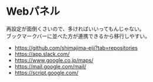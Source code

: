 # Webパネル
再設定が面倒くさいので、多ければいいってもんじゃない。
<br>ブックマークバーに並べた方が連携できるから移行しやすい。

- https://github.com/shimajima-eiji?tab=repositories
- https://app.slack.com/
- https://www.google.co.jp/maps/
- https://mail.google.com/mail/
- https://script.google.com/
